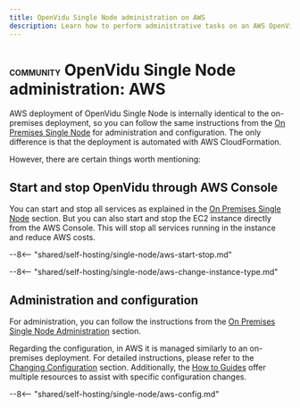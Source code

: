 ```yaml
---
title: OpenVidu Single Node administration on AWS
description: Learn how to perform administrative tasks on an AWS OpenVidu Single Node deployment
---
```


# <span class="openvidu-tag openvidu-community-tag" style="font-size: .5em">COMMUNITY</span> OpenVidu Single Node administration: AWS

AWS deployment of OpenVidu Single Node is internally identical to the on-premises deployment, so you can follow the same instructions from the [On Premises Single Node](../on-premises/admin.md) for administration and configuration. The only difference is that the deployment is automated with AWS CloudFormation.

However, there are certain things worth mentioning:

## Start and stop OpenVidu through AWS Console

You can start and stop all services as explained in the [On Premises Single Node](../on-premises/admin.md#starting-stopping-and-restarting-openvidu) section. But you can also start and stop the EC2 instance directly from the AWS Console. This will stop all services running in the instance and reduce AWS costs.

--8<-- "shared/self-hosting/single-node/aws-start-stop.md"

--8<-- "shared/self-hosting/single-node/aws-change-instance-type.md"

## Administration and configuration

For administration, you can follow the instructions from the [On Premises Single Node Administration](../on-premises/admin.md) section.

Regarding the configuration, in AWS it is managed similarly to an on-premises deployment. For detailed instructions, please refer to the [Changing Configuration](../../configuration/changing-config.md) section. Additionally, the [How to Guides](../../how-to-guides/index.md) offer multiple resources to assist with specific configuration changes.

--8<-- "shared/self-hosting/single-node/aws-config.md"
